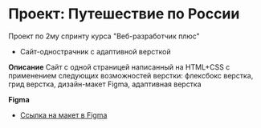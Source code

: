# Проект: Путешествие по России

Проект по 2му спринту курса "Веб-разработчик плюс"
* Сайт-однострачник с адаптивной версткой

**Описание**
Сайт с одной страницей написанный на HTML+CSS с применением следующих возможностей верстки: флексбокс верстка, грид верстка, дизайн-макет Figma, адаптивная верстка

**Figma**

* [Ссылка на макет в Figma](https://www.figma.com/file/5S2WSbEFL6awjVWJ0NWL8Q/Sprint-3_-Russia-_-desktop-mobile?node-id=28503%3A0)
